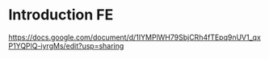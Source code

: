 # Introduction FE

https://docs.google.com/document/d/1IYMPlWH79SbjCRh4fTEpq9nUV1_qxP1YQPlQ-iyrgMs/edit?usp=sharing
